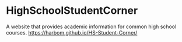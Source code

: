 # HighSchoolStudentCorner
A website that provides academic information for common high school courses.
https://harbom.github.io/HS-Student-Corner/
